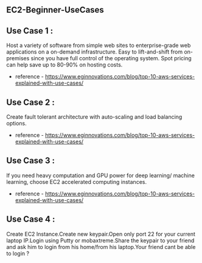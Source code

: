## EC2-Beginner-UseCases

## Use Case 1 :

   Host a variety of software from simple web sites to enterprise-grade web applications on a on-demand infrastructure. Easy to lift-and-shift from on-premises since you have full control of the operating system. Spot pricing can help save up to 80-90% on hosting costs.
   
   - reference - https://www.eginnovations.com/blog/top-10-aws-services-explained-with-use-cases/

## Use Case 2 :

Create fault tolerant architecture with auto-scaling and load balancing options.

   - reference - https://www.eginnovations.com/blog/top-10-aws-services-explained-with-use-cases/
   
## Use Case 3 :

If you need heavy computation and GPU power for deep learning/ machine learning, choose EC2 accelerated computing instances.

   - reference - https://www.eginnovations.com/blog/top-10-aws-services-explained-with-use-cases/
   
## Use Case 4 :

Create EC2 Instance.Create new keypair.Open only port 22 for your current laptop IP.Login using Putty or mobaxtreme.Share the keypair to your friend and ask him to login from his home/from his laptop.Your friend cant be able to login ?
